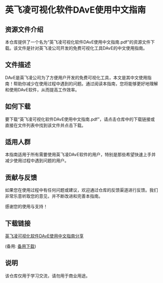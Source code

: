 # 英飞凌可视化软件DAvE使用中文指南

## 资源文件介绍

本仓库提供了一个名为“英飞凌可视化软件DAvE使用中文指南.pdf”的资源文件下载。该文件是针对英飞凌公司开发的免费可视化工具DAvE的中文使用指南。

## 文件描述

DAvE是英飞凌公司为了方便用户开发的免费可视化工具，本文是其中文使用指南！帮助你减少在使用过程中遇到的问题。通过阅读本指南，您将能够更好地理解和使用DAvE软件，从而提高工作效率。

## 如何下载

要下载“英飞凌可视化软件DAvE使用中文指南.pdf”，请点击仓库中的下载链接或直接在文件列表中找到该文件并点击下载。

## 适用人群

本指南适用于所有需要使用英飞凌DAvE软件的用户，特别是那些希望快速上手并减少使用过程中遇到问题的用户。

## 贡献与反馈

如果您在使用过程中有任何问题或建议，欢迎通过仓库的反馈渠道进行反馈。我们非常乐意听取您的意见，并不断改进和完善本指南。

感谢您的使用与支持！

## 下载链接
[英飞凌可视化软件DAvE使用中文指南分享](https://pan.quark.cn/s/d1011d0f8025) 

(备用: [备用下载](https://pan.baidu.com/s/1q4oQDy4giBx2fMBASvGHaw?pwd=1234))

## 说明

该仓库仅用于学习交流，请勿用于商业用途。
